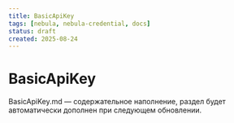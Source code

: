```yaml
---
title: BasicApiKey
tags: [nebula, nebula-credential, docs]
status: draft
created: 2025-08-24
---
```


# BasicApiKey

BasicApiKey.md — содержательное наполнение, раздел будет автоматически дополнен при следующем обновлении.
